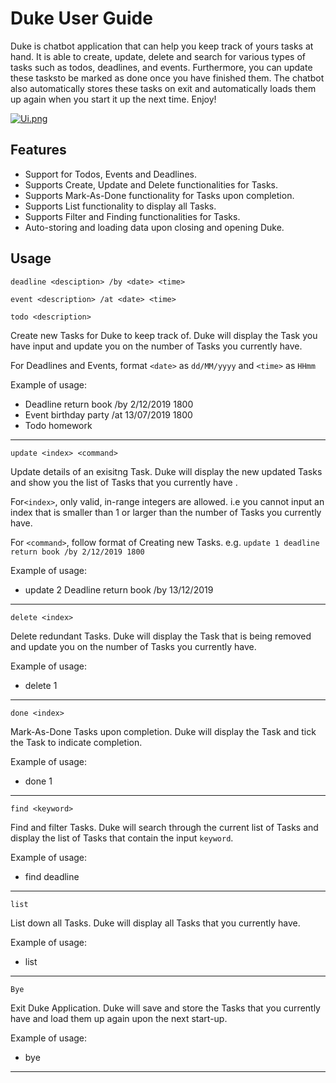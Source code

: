 # Duke User Guide
Duke is chatbot application that can help you keep track of yours tasks at hand. 
It is able to create, update, delete and search for various types of tasks such as todos, deadlines, and events.
Furthermore, you can update these tasksto be marked as done once you have finished them. 
The chatbot also automatically stores these tasks on exit 
and automatically loads them up again when you start it up the next time. Enjoy!

[![Ui.png](https://i.postimg.cc/g2MqdD6p/Ui.png)](https://postimg.cc/VJCbWXRZ)
 
## Features 
* Support for Todos, Events and Deadlines.
* Supports Create, Update and Delete functionalities for Tasks.
* Supports Mark-As-Done functionality for Tasks upon completion.
* Supports List functionality to display all Tasks.
* Supports Filter and Finding functionalities for Tasks.
* Auto-storing and loading data upon closing and opening Duke.

## Usage

`deadline <desciption> /by <date> <time>`

`event <description> /at <date> <time>`  

`todo <description>` 

Create new Tasks for Duke to keep track of. Duke will display the Task you have input and update you on the number of Tasks you currently have.

For Deadlines and Events, format `<date>` as  `dd/MM/yyyy` and `<time>` as `HHmm`

Example of usage: 

* Deadline return book /by 2/12/2019 1800
* Event birthday party /at 13/07/2019 1800
* Todo homework

- - -

`update <index> <command>`

Update details of an exisitng Task. Duke will display the new updated Tasks and show you the list of Tasks that you currently have .

For`<index>`, only valid, in-range integers are allowed. i.e you cannot input an index that is smaller than 1 or larger than the number of Tasks you currently have.

For `<command>`, follow format of Creating new Tasks. e.g. `update 1 deadline return book /by 2/12/2019 1800`

Example of usage: 

* update 2 Deadline return book /by 13/12/2019

----

`delete <index>`

Delete redundant Tasks. Duke will display the Task that is being removed and update you on the number of Tasks you currently have.

Example of usage: 

* delete 1
- - -

`done <index>`

Mark-As-Done Tasks upon completion. Duke will display the Task and tick the Task to indicate completion.

Example of usage: 

* done 1

- - -
`find <keyword>`

Find and filter Tasks. Duke will search through the current list of Tasks and 
display the list of Tasks that contain the input `keyword`.

Example of usage: 

* find deadline

- - -
`list`

List down all Tasks. Duke will display all Tasks that you currently have.

Example of usage: 

* list

- - - 
`Bye`

Exit Duke Application. Duke will save and store the Tasks that you currently have and load them up again upon the next start-up.

Example of usage: 

* bye

- - -

